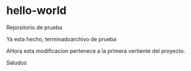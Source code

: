 # hello-world
Repositorio de prueba

Ya esta hecho, terminadoarchivo de prueba

AHora esta modificacion pertenece a la primera vertiente del proyecto.

Saludos
